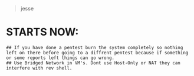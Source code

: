 > jesse

# STARTS NOW:

    ## If you have done a pentest burn the system completely so nothing left on there before going to a diffrent pentest because if something or some reports left things can go wrong.
    ## Use Bridged Network in VM's. Dont use Host-Only or NAT they can interfere with rev shell.
  
